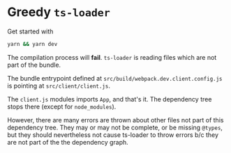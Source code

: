 # Greedy `ts-loader`

Get started with

```sh
yarn && yarn dev
```

The compilation process will **fail**. `ts-loader` is reading files which are not part of the bundle.

The bundle entrypoint defined at `src/build/webpack.dev.client.config.js` is pointing at `src/client/client.js`.

The `client.js` modules imports `App`, and that's it. The dependency tree stops there (except for `node_modules`).

However, there are many errors are thrown about other files not part of this dependency tree. They may or may not be complete, or be missing `@types`, but they should nevertheless not cause ts-loader to throw errors b/c they are not part of the the dependency graph.
